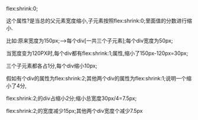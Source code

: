 flex:shrink:0;

这个属性?是当总的父元素宽度缩小,子元素按照flex:shrink:0;里面值的分数进行缩小.

比如:原来宽度为150px;-->每个div[一共三个子元素];每个div宽度为50px;

当宽度变为120PX时,每个div都有flex:shrink:1;属性,缩小了150px-120px=30px;

三个子元素都各占1分,每个div缩小10px;

假如有个div的属性为flex:shrink:2;其他两个div的属性为flex:shrink:1;说明一个缩小了4分,

flex:shrink:2;的div占缩小2分;缩小总宽度30px/4=7.5px;

flex:shrink:2;的宽度减少15px;其他两个div宽度个减少7.5px